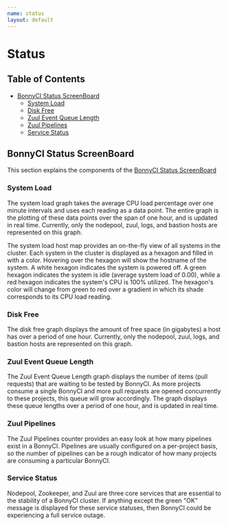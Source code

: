 ```yaml
---
name: status
layout: default
---
```


# Status

## Table of Contents

* [BonnyCI Status ScreenBoard](#bonnyci-status-screenboard)
  * [System Load](#system-load)
  * [Disk Free](#disk-free)
  * [Zuul Event Queue Length](#zuul-event-queue-length)
  * [Zuul Pipelines](#zuul-pipelines)
  * [Service Status](#service-status)

## BonnyCI Status ScreenBoard

This section explains the components of the [BonnyCI Status ScreenBoard](https://p.datadoghq.com/sb/cbf19e221-1b77fb05f2)

### System Load

The system load graph takes the average CPU load percentage over one minute intervals and uses each reading as a data point. The entire graph is the plotting of these data points over the span of one hour, and is updated in real time. Currently, only the nodepool, zuul, logs, and bastion hosts are represented on this graph.

The system load host map provides an on-the-fly view of all systems in the cluster. Each system in the cluster is displayed as a hexagon and filled in with a color. Hovering over the hexagon will show the hostname of the system. A white hexagon indicates the system is powered off. A green hexagon indicates the system is idle (average system load of 0.00), while a red hexagon indicates the system's CPU is 100% utilized. The hexagon's color will change from green to red over a gradient in which its shade corresponds to its CPU load reading.

### Disk Free

The disk free graph displays the amount of free space (in gigabytes) a host has over a period of one hour. Currently, only the nodepool, zuul, logs, and bastion hosts are represented on this graph.

### Zuul Event Queue Length

The Zuul Event Queue Length graph displays the number of items (pull requests) that are waiting to be tested by BonnyCI. As more projects consume a single BonnyCI and more pull requests are opened concurrently to these projects, this queue will grow accordingly. The graph displays these queue lengths over a period of one hour, and is updated in real time.

### Zuul Pipelines

The Zuul Pipelines counter provides an easy look at how many pipelines exist in a BonnyCI. Pipelines are usually configured on a per-project basis, so the number of pipelines can be a rough indicator of how many projects are consuming a particular BonnyCI.

### Service Status

Nodepool, Zookeeper, and Zuul are three core services that are essential to the stability of a BonnyCI cluster. If anything except the green "OK" message is displayed for these service statuses, then BonnyCI could be experiencing a full service outage.

